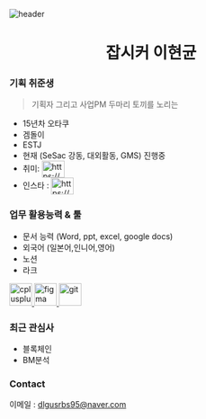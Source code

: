 
![header](https://capsule-render.vercel.app/api?type=Waving&color=auto&height=300&section=header&text=Welcome%20&fontSize=90&desc=hklee7%20GitHub&descSize=30&descAlign=65&descAlignY=61)

<h1 align="center">잡시커 이현균</h1>

###  기획 취준생 
> 기획자 그리고 사업PM 두마리 토끼를 노리는 
- 15년차 오타쿠 
- 겜돌이
- ESTJ
- 현재 (SeSac 강동, 대외활동, GMS) 진행중
- 취미: <a href="https://www.youtube.com/c/https://www.youtube.com/channel/ucefjjv47ryp7slsig77fqbg" target="blank"><img align="center" src="https://raw.githubusercontent.com/rahuldkjain/github-profile-readme-generator/master/src/images/icons/Social/youtube.svg" alt="https://www.youtube.com/channel/ucefjjv47ryp7slsig77fqbg" height="30" width="40" /></a>
- 인스타 : <a href="https://www.instagram.com/hk_jobseeker" target="blank"><img align="center" src="https://github.com/hklee7/hklee7/assets/161420065/b61eb547-0b3e-4d9b-ae07-ca719f6c211a]()" alt="https://www.instagram.com/hk_jobseeker" height="30" width="40" /></a>


### 업무 활용능력 & 툴
- 문서 능력 (Word, ppt, excel, google docs)
- 외국어 (일본어,인니어,영어)
- 노션
- 라크
<p align="left"> <a href="https://obsidian.md/" target="_blank" rel="noreferrer"> <img src="https://upload.wikimedia.org/wikipedia/commons/thumb/1/10/2023_Obsidian_logo.svg/1024px-2023_Obsidian_logo.svg.png" alt="cplusplus" width="40" height="40"/> <a href="https://www.figma.com/" target="_blank" rel="noreferrer"> <img src="https://www.vectorlogo.zone/logos/figma/figma-icon.svg" alt="figma" width="40" height="40"/> </a> <a href="https://git-scm.com/" target="_blank" rel="noreferrer"> <img src="https://www.vectorlogo.zone/logos/git-scm/git-scm-icon.svg" alt="git" width="40" height="40"/> </a> </p>
  
### 최근 관심사
- 블록체인
- BM분석


### Contact
이메일 : dlgusrbs95@naver.com

